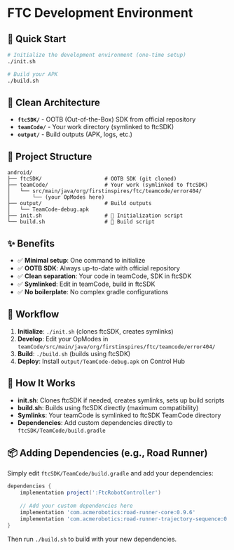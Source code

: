 # FTC Development Environment

## 🚀 **Quick Start**

```bash
# Initialize the development environment (one-time setup)
./init.sh

# Build your APK
./build.sh
```

## 🎯 **Clean Architecture**

- **`ftcSDK/`** - OOTB (Out-of-the-Box) SDK from official repository
- **`teamCode/`** - Your work directory (symlinked to ftcSDK)
- **`output/`** - Build outputs (APK, logs, etc.)

## 📁 **Project Structure**

```
android/
├── ftcSDK/                    # OOTB SDK (git cloned)
├── teamCode/                  # Your work (symlinked to ftcSDK)
│   └── src/main/java/org/firstinspires/ftc/teamcode/error404/
│       └── (your OpModes here)
├── output/                    # Build outputs
│   └── TeamCode-debug.apk
├── init.sh                    # 🚀 Initialization script
└── build.sh                   # 🔨 Build script
```

## ✨ **Benefits**

- ✅ **Minimal setup**: One command to initialize
- ✅ **OOTB SDK**: Always up-to-date with official repository
- ✅ **Clean separation**: Your code in teamCode, SDK in ftcSDK
- ✅ **Symlinked**: Edit in teamCode, build in ftcSDK
- ✅ **No boilerplate**: No complex gradle configurations

## 🔄 **Workflow**

1. **Initialize**: `./init.sh` (clones ftcSDK, creates symlinks)
2. **Develop**: Edit your OpModes in `teamCode/src/main/java/org/firstinspires/ftc/teamcode/error404/`
3. **Build**: `./build.sh` (builds using ftcSDK)
4. **Deploy**: Install `output/TeamCode-debug.apk` on Control Hub

## 🔧 **How It Works**

- **init.sh**: Clones ftcSDK if needed, creates symlinks, sets up build scripts
- **build.sh**: Builds using ftcSDK directly (maximum compatibility)
- **Symlinks**: Your teamCode is symlinked to ftcSDK TeamCode directory
- **Dependencies**: Add custom dependencies directly to `ftcSDK/TeamCode/build.gradle`

## 📦 **Adding Dependencies (e.g., Road Runner)**

Simply edit `ftcSDK/TeamCode/build.gradle` and add your dependencies:

```gradle
dependencies {
    implementation project(':FtcRobotController')
    
    // Add your custom dependencies here
    implementation 'com.acmerobotics:road-runner-core:0.9.6'
    implementation 'com.acmerobotics:road-runner-trajectory-sequence:0.9.6'
}
```

Then run `./build.sh` to build with your new dependencies.